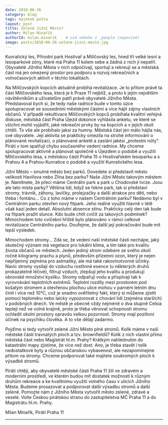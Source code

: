 ```yaml
---
date: 2018-06-26
category: blog
tags: majetek pošta
layout: post
title: Zelené Jižní Město?
author: Milan Minařík
authorId: milan.minarik    # uid nekoho z _people (nepoviné)
image: posts/2018-06-26-zelene-jizni-mesto.jpg
---
```


Kunratický les, Přírodní park Hostivař a Milíčovský les, hned tři velké lesní a lesoparkové zóny, které má Praha 11 kolem sebe a žádná z nich jí nepatří. Obyvatelé Jižního Města v nich odpočívají, sportují a rekreují se a městská část má jen omezený prostor pro podporu a rozvoj rekreačních a volnočasových aktivit v těchto lokalitách.
 
Na Milíčovských kopcích aktuálně probíhá revitalizace. Je to přitom právě ta část Milíčovského lesa, která je k Praze 11 nejblíž, a proto k jejím největším návštěvníkům a uživatelům patří právě obyvatelé Jižního Města. Představoval bych si, že tedy naše radnice bude v tomto úzce spolupracovat se sousedními městskými částmi a více hájit zájmy vlastních občanů. V případě rekultivace Milíčovských kopců probíhala kvalitní veřejná diskuse, městská část Praha Újezd dokonce vyhlásila anketu, ve které se všichni mohli vyjádřit, jaké rekreační prvky by na kopcích a v jejich okolí chtěli. To vše ale probíhalo jaksi za humny. Městská část jen málo hájila nás, své obyvatele. Její aktivita se prakticky omezila na strohé informování o plánované revitalizaci, o plánované anketě a zaslání jakési „protestní nóty“. Piráti v tom spatřují chybu současného vedení radnice. My chceme spolupracovat aktivně a plánovat společně s Újezdem o podobě a využití Milíčovského lesa, s městskou částí Praha 15 o Hostivařském lesoparku a s Prahou 4 a Prahou-Kunratice o podobě a využití Kunratického lesa.

Jižní Město – smutné město bez parků. Dovedete si představit město velikosti Havířova nebo Zlína bez parku? Naše Jižní Město takovým městem je. Namítnete, že přeci máme Centrální park a park u Chodovské tvrze. Jsou ale tato místa parky? Většina lidí, když se řekne park, tak si představí stromy, trávník, záhony, lavičky, prolejzačky a další atrakce pro děti, nebo třeba i fontánu... Co z toho máme v našem Centrálním parku? Nedávno byl v Centrálním parku otevřen nový fitpark. Jeho reálné využití hlavně v létě však kazí jeden detail. Absolutní absence stínu. Prakticky celý den tak bude na fitpark pražit slunce. Kdo bude chtít cvičit za takových podmínek? Mimochodem toto cvičební hřiště bylo plánováno v rámci celkové revitalizace Centrálního parku. Doufejme, že další její pokračování bude mít lepší výsledek.

Mimochodem stromy... Zdá se, že vedení naší městské části nechápe, jaký skutečný význam má vegetace pro lokální klima, a tím také pro kvalitu života občanů ve městech. Jeden jediný strom odebere ze svého okolí ročně kilogramy prachu a plynů, především přízemní ozon, který je nejen nepříjemný zejména pro astmatiky, ale má také rakovinotvorné účinky. Navíc stromy vysílají do vzduchu rostlinné esence (u některých druhů prokazatelně léčivé), filtrují vzduch, zlepšují jeho kvalitu a produkují obrovské množství kyslíku. Stromy odpařují vodu a přispívají tak k vyrovnávání teplotních extrémů. Teplotní rozdíly mezi prostorem pod košatým stromem a otevřenou plochou ulice mohou v parném letním dnu činit i více než 10°C, což je snadno ověřitelný fakt, který si můžeme zjistit pomocí teploměru nebo laicky vypozorovat z chování lidí (zejména starších) v podobných dnech. Ve městě je obecně vždy nejméně o dva stupně Celsia tepleji než ve volné krajině, proto je třeba věnovat schopnosti stromu ochladit okolní prostory opravdu velkou pozornost. Stromy mají pozitivní účinek na psychiku člověka. A to vše dělají zadarmo.

Pojďme si tedy vytvořit zelené Jižní Město plné stromů. Kolik máme v naší městské části travnatých ploch a tzv. brownfieldů? Kolik z nich vlastní přímo městská část nebo Magistrát hl.m. Prahy? Krátkým nahlédnutím do katastrální mapy zjistíme, že více než dost. Ano, je třeba stavět i tolik nedostatkové byty a různou občanskou vybavenost, ale nezapomínejme přitom na stromy. Chceme podporovat také majitele soukromých ploch k výsadbě stromů.

Piráti chtějí, aby obyvatelé městské části Praha 11 žili ve zdravém a moderním prostředí, ve kterém budou mít dostatek možností k různým druhům rekreace a ke kvalitnímu využití volného času v ulicích Jižního Města. Budeme prosazovat a podporovat další výsadbu stromů a další zeleně. Pomozte nám z Jižního Města vytvořit město zelené, zdravé a veselé. 
Volte Českou pirátskou stranu do zastupitelstva MČ Praha 11 a do Magistrátu hl.m. Prahy.

Milan Minařík, Piráti Praha 11

- - -
